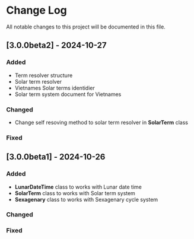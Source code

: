
# Change Log
All notable changes to this project will be documented in this file.

## [3.0.0beta2] - 2024-10-27
 
### Added
- Term resolver structure
- Solar term resolver
- Vietnames Solar terms identidier
- Solar term system document for Vietnames
### Changed
- Change self resoving method to solar term resolver in **SolarTerm** class
### Fixed
 
## [3.0.0beta1] - 2024-10-26
 
### Added
- **LunarDateTime** class to works with Lunar date time
- **SolarTerm** class to works with Solar term system
- **Sexagenary** class to works with Sexagenary cycle system 
### Changed
 
### Fixed